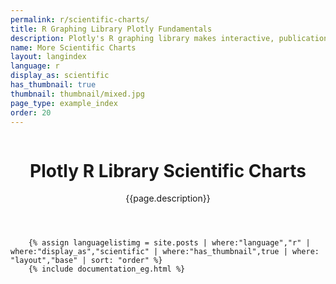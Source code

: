 ```yaml
---
permalink: r/scientific-charts/
title: R Graphing Library Plotly Fundamentals
description: Plotly's R graphing library makes interactive, publication-quality graphs online. Examples of how to make scientific charts.
name: More Scientific Charts
layout: langindex
language: r
display_as: scientific
has_thumbnail: true
thumbnail: thumbnail/mixed.jpg
page_type: example_index
order: 20
---
```



<header class="--welcome">
	<div class="--welcome-body">
		<!--div.--wrap-inner-->
		<div class="--title">
			<div class="--category-img"><img src="https://plot.ly/gh-pages/documentation/static/images/r-small.png" alt=""></div>
			<div class="--body">
				<h1>Plotly R Library Scientific Charts</h1>
				<p>{{page.description}}</p>
				</p>
			</div>
		</div>
	</div>
</header>

		{% assign languagelistimg = site.posts | where:"language","r" | where:"display_as","scientific" | where:"has_thumbnail",true | where: "layout","base" | sort: "order" %}
        {% include documentation_eg.html %}
